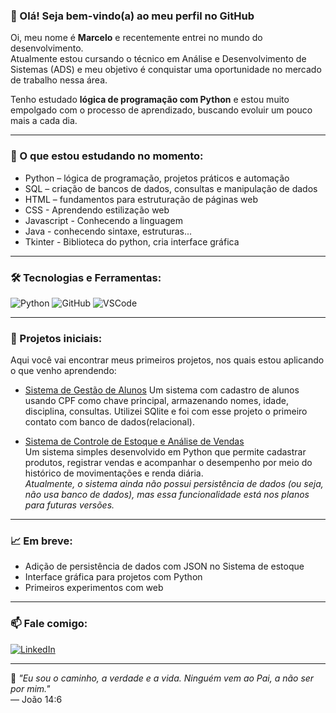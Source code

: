 ### 👋 Olá! Seja bem-vindo(a) ao meu perfil no GitHub

Oi, meu nome é **Marcelo** e recentemente entrei no mundo do desenvolvimento.  
Atualmente estou cursando o técnico em Análise e Desenvolvimento de Sistemas (ADS) e meu objetivo é conquistar uma oportunidade no mercado de trabalho nessa área.

Tenho estudado **lógica de programação com Python** e estou muito empolgado com o processo de aprendizado, buscando evoluir um pouco mais a cada dia.

---

### 🚀 O que estou estudando no momento:
- Python – lógica de programação, projetos práticos e automação  
- SQL – criação de bancos de dados, consultas e manipulação de dados  
- HTML – fundamentos para estruturação de páginas web  
- CSS - Aprendendo estilização web
- Javascript - Conhecendo a linguagem
- Java - conhecendo sintaxe, estruturas...
- Tkinter - Biblioteca do python, cria interface gráfica
---

### 🛠️ Tecnologias e Ferramentas:
![Python](https://img.shields.io/badge/-Python-333?style=flat&logo=python)
![GitHub](https://img.shields.io/badge/-GitHub-181717?style=flat&logo=github)
![VSCode](https://img.shields.io/badge/-VSCode-007ACC?style=flat&logo=visual-studio-code)

---

### 📌 Projetos iniciais:
Aqui você vai encontrar meus primeiros projetos, nos quais estou aplicando o que venho aprendendo:

- [Sistema de Gestão de Alunos](https://github.com/devMarino/sistema-gestao-alunos)
  Um sistema com cadastro de alunos usando CPF como chave principal, armazenando nomes, idade, disciplina, consultas. Utilizei SQlite e foi com esse projeto o primeiro contato com banco de dados(relacional).
  
- [Sistema de Controle de Estoque e Análise de Vendas](https://github.com/devMarino/ControleDestoque-python)  
  Um sistema simples desenvolvido em Python que permite cadastrar produtos, registrar vendas e acompanhar o desempenho por meio do histórico de movimentações e renda diária.  
  *Atualmente, o sistema ainda não possui persistência de dados (ou seja, não usa banco de dados), mas essa funcionalidade está nos planos para futuras versões.*

---

### 📈 Em breve:
- Adição de persistência de dados com JSON no Sistema de estoque
- Interface gráfica para projetos com Python
- Primeiros experimentos com web
---

### 📫 Fale comigo:
[![LinkedIn](https://img.shields.io/badge/-LinkedIn-0A66C2?style=flat&logo=linkedin&logoColor=white)](https://www.linkedin.com/in/marcelomarino24/)

---

📖 *"Eu sou o caminho, a verdade e a vida. Ninguém vem ao Pai, a não ser por mim."*  
— João 14:6  
